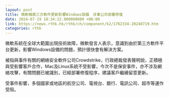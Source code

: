 ```yaml
---
layout: post
title: 微軟稱第三方軟件更新影響Windows設備　涉事公司部署修復
date: 2024-07-19 18:34:22.000000000 +08:00
link: https://news.rthk.hk/rthk/ch/component/k2/1762334-20240719.htm
categories: rthk
---
```


微軟系統在全球大範圍出現技術故障，微軟發言人表示，意識到由於第三方軟件平台更新，影響Windows設備的問題，預計很快會有解決方案。

被指與事件有關的網絡安全軟件公司Crowdstrike，行政總裁發表聲明說，正積極與受影響客戶合作，Mac及Linux系統不受影響，今次不是保安事件，亦不涉及網絡攻擊，有關問題已被識別，已經部署修復程序，建議客戶繼續留意更新。

受事件影響，多個國家或地區的航空公司、電視台、銀行、電訊公司、超市等運作受阻。
